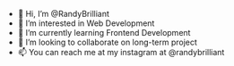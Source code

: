 - 👋 Hi, I’m @RandyBrilliant
- 👀 I’m interested in Web Development
- 🌱 I’m currently learning Frontend Development
- 💞️ I’m looking to collaborate on long-term project
- 📫 You can reach me at my instagram at @randybrilliant

<!---
RandyBrilliant/RandyBrilliant is a ✨ special ✨ repository because its `README.md` (this file) appears on your GitHub profile.
You can click the Preview link to take a look at your changes.
--->
